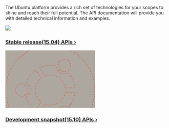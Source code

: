 





The Ubuntu platform provides a rich set of technologies for your scopes to
shine and reach their full potential. The API documentation will provide you
with detailed technical information and examples.

[ ![](../../media/cd32126b-00c7-4ee2-82cc-82ff359aa7d3-cms_page_media/260/vervet-origami.png)
](http://developer.ubuntu.com/api/scopes/cpp/current/)

### [Stable release(15.04) APIs ›](http://developer.ubuntu.com/api/scopes/cpp/current/)

[ ![](../../media/8f8cee34-dead-4c15-9365-e24f0c21aada-cms_page_media/260/dotted-logo.png)
](http://developer.ubuntu.com/api/scopes/cpp/development/)

### [Development snapshot(15.10) APIs ›](http://developer.ubuntu.com/api/scopes/cpp/development/)





